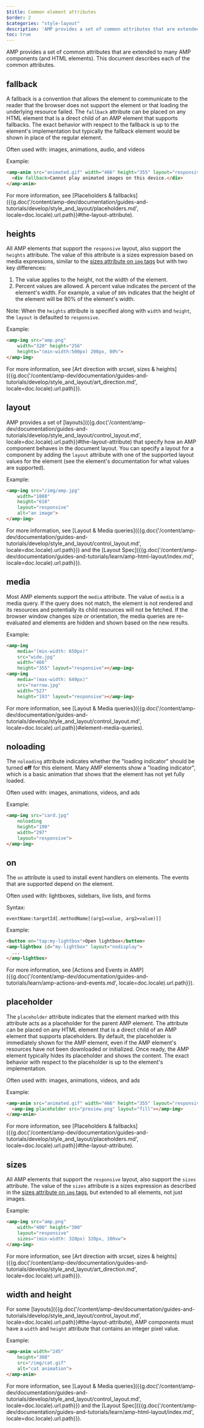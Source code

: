 ```yaml
---
$title: Common element attributes
$order: 2
$categories: "style-layout"
description: 'AMP provides a set of common attributes that are extended to many AMP components (and HTML elements). This document describes each of the common attributes.'
toc: true
---
```


AMP provides a set of common attributes that are extended to many AMP components (and HTML elements).  This document describes each of the common attributes.

## fallback

A fallback is a convention that allows the element to communicate to the reader that the browser does not support the element or that loading the underlying resource failed. The `fallback` attribute can be placed on any HTML element that is a direct child of an AMP element that supports fallbacks. The exact behavior with respect to the fallback is up to the element's implementation but typically the fallback element would be shown in place of the regular element.

Often used with: images, animations, audio, and videos

Example:

```html
<amp-anim src="animated.gif" width="466" height="355" layout="responsive" >
  <div fallback>Cannot play animated images on this device.</div>
</amp-anim>
```

For more information, see [Placeholders & fallbacks]({{g.doc('/content/amp-dev/documentation/guides-and-tutorials/develop/style_and_layout/placeholders.md', locale=doc.locale).url.path}}#the-layout-attribute).

## heights

All AMP elements that support the `responsive` layout, also support the `heights` attribute. The value of this attribute is a sizes expression based on media expressions, similar to the [sizes attribute on `img` tags](https://developer.mozilla.org/en-US/docs/Web/HTML/Element/img) but with two key differences:


 1. The value applies to the height, not the width of the element.
 2. Percent values are allowed. A percent value indicates the percent of the element's width. For example, a value of `80%` indicates that the height of the element will be 80% of the element's width.

Note: When the `heights` attribute is specified along with `width` and `height`, the `layout` is defaulted to `responsive`.

Example:

```html
<amp-img src="amp.png"
    width="320" height="256"
    heights="(min-width:500px) 200px, 80%">
</amp-img>
```

For more information, see [Art direction with srcset, sizes & heights]({{g.doc('/content/amp-dev/documentation/guides-and-tutorials/develop/style_and_layout/art_direction.md', locale=doc.locale).url.path}}).

## layout

AMP provides a set of [layouts]({{g.doc('/content/amp-dev/documentation/guides-and-tutorials/develop/style_and_layout/control_layout.md', locale=doc.locale).url.path}}#the-layout-attribute) that specify how an AMP component behaves in the document layout. You can specify a layout for a component by adding the `layout` attribute with one of the supported layout values for the element (see the element's documentation for what values are supported).

Example:

```html
<amp-img src="/img/amp.jpg"
    width="1080"
    height="610"
    layout="responsive"
    alt="an image">
</amp-img>
```

For more information, see [Layout & Media queries]({{g.doc('/content/amp-dev/documentation/guides-and-tutorials/develop/style_and_layout/control_layout.md', locale=doc.locale).url.path}}) and the [Layout Spec]({{g.doc('/content/amp-dev/documentation/guides-and-tutorials/learn/amp-html-layout/index.md', locale=doc.locale).url.path}}).

## media

Most AMP elements support the `media` attribute. The value of `media` is a media query. If the query does not match, the element is not rendered and its resources and potentially its child resources will not be fetched. If the browser window changes size or orientation, the media queries are re-evaluated and elements are hidden and shown based on the new results.

Example:

```html
<amp-img
    media="(min-width: 650px)"
    src="wide.jpg"
    width="466"
    height="355" layout="responsive"></amp-img>
<amp-img
    media="(max-width: 649px)"
    src="narrow.jpg"
    width="527"
    height="193" layout="responsive"></amp-img>
```

For more information, see [Layout & Media queries]({{g.doc('/content/amp-dev/documentation/guides-and-tutorials/develop/style_and_layout/control_layout.md', locale=doc.locale).url.path}}#element-media-queries).

## noloading

The `noloading` attribute indicates whether the "loading indicator" should be turned **off** for this element. Many AMP elements show a "loading indicator", which is a basic animation that shows that the element has not yet fully loaded.

Often used with: images, animations, videos, and ads

Example:

```html
<amp-img src="card.jpg"
    noloading
    height="190"
    width="297"
    layout="responsive">
</amp-img>
```

## on

The `on` attribute is used to install event handlers on elements. The events that are supported depend on the element.

Often used with: lightboxes, sidebars, live lists, and forms

Syntax:

```text
eventName:targetId[.methodName[(arg1=value, arg2=value)]]
```

Example:

```html
<button on="tap:my-lightbox">Open lightbox</button>
<amp-lightbox id="my-lightbox" layout="nodisplay">
  ...
</amp-lightbox>
```

For more information, see  [Actions and Events in AMP]({{g.doc('/content/amp-dev/documentation/guides-and-tutorials/learn/amp-actions-and-events.md', locale=doc.locale).url.path}}).

## placeholder

The `placeholder` attribute indicates that the element marked with this attribute acts as a placeholder for the parent AMP element. The attribute can be placed on any HTML element that is a direct child of an AMP element that supports placeholders. By default, the placeholder is immediately shown for the AMP element, even if the AMP element's resources have not been downloaded or initialized. Once ready, the AMP element typically hides its placeholder and shows the content. The exact behavior with respect to the placeholder is up to the element's implementation.

Often used with: images, animations, videos, and ads

Example:

```html
<amp-anim src="animated.gif" width="466" height="355" layout="responsive">
  <amp-img placeholder src="preview.png" layout="fill"></amp-img>
</amp-anim>
```

For more information, see [Placeholders & fallbacks]({{g.doc('/content/amp-dev/documentation/guides-and-tutorials/develop/style_and_layout/placeholders.md', locale=doc.locale).url.path}}#the-layout-attribute).

## sizes

All AMP elements that support the `responsive` layout, also support the `sizes` attribute. The value of the `sizes` attribute is a sizes expression as described in the [sizes attribute on `img` tags](https://developer.mozilla.org/en-US/docs/Web/HTML/Element/img), but extended to all elements, not just images.

Example:

```html
<amp-img src="amp.png"
    width="400" height="300"
    layout="responsive"
    sizes="(min-width: 320px) 320px, 100vw">
</amp-img>
```

For more information, see [Art direction with srcset, sizes & heights]({{g.doc('/content/amp-dev/documentation/guides-and-tutorials/develop/style_and_layout/art_direction.md', locale=doc.locale).url.path}}).

## width and height

For some [layouts]({{g.doc('/content/amp-dev/documentation/guides-and-tutorials/develop/style_and_layout/control_layout.md', locale=doc.locale).url.path}}#the-layout-attribute), AMP components must have a `width` and `height` attribute that contains an integer pixel value.

Example:

```html
<amp-anim width="245"
    height="300"
    src="/img/cat.gif"
    alt="cat animation">
</amp-anim>
```

For more information, see [Layout & Media queries]({{g.doc('/content/amp-dev/documentation/guides-and-tutorials/develop/style_and_layout/control_layout.md', locale=doc.locale).url.path}}) and the [Layout Spec]({{g.doc('/content/amp-dev/documentation/guides-and-tutorials/learn/amp-html-layout/index.md', locale=doc.locale).url.path}}).
